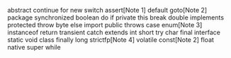 
abstract	continue	for	new	switch
assert[Note 1]	default	goto[Note 2]	package	synchronized
boolean	do	if	private	this
break	double	implements	protected	throw
byte	else	import	public	throws
case	enum[Note 3]	instanceof	return	transient
catch	extends	int	short	try
char	final	interface	static	void
class	finally	long	strictfp[Note 4]	volatile
const[Note 2]	float	native	super	while
